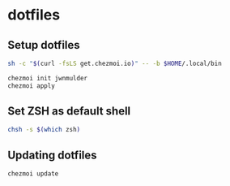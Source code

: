 # dotfiles

## Setup dotfiles 

```bash
sh -c "$(curl -fsLS get.chezmoi.io)" -- -b $HOME/.local/bin

chezmoi init jwnmulder
chezmoi apply
```

## Set ZSH as default shell

```bash
chsh -s $(which zsh)
```

## Updating dotfiles

```bash
chezmoi update
```
